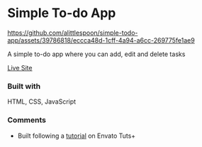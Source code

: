 # Simple To-do App

https://github.com/alittlespoon/simple-todo-app/assets/39786818/eccca48d-1cff-4a94-a6cc-269775fe1ae9

A simple to-do app where you can add, edit and delete tasks

[Live Site](https://alittlespoon.github.io/simple-todo-app/)

### Built with

HTML, CSS, JavaScript

### Comments

- Built following a [tutorial](https://www.youtube.com/watch?v=y71CdVq5SvI&ab_channel=EnvatoTuts%2B) on Envato Tuts+
